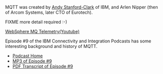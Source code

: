MQTT was created by [Andy Stanford-Clark](http://en.wikipedia.org/wiki/Andy_Stanford-Clark) of IBM, and Arlen Nipper (then of Arcom Systems, later CTO of Eurotech).

FIXME more detail required :-)

[WebSphere MQ Telemetry(Youtube)](https://www.youtube.com/watch?v=WVWAXnbnV3w)

Episode #9 of the IBM Connectivity and Integration Podcasts has some interesting background and history of MQTT.
*  [Podcast Home](https://www-01.ibm.com/software/websphere/connectivity/integration/podcasts/)
*  [MP3 of Episode #9](http://public.dhe.ibm.com/software/info/television/swtv/websphere/connectivity/podcasts/piper_diaz_nipper_mq_tt_11182011.mp3)
*  [PDF Transcript of Episode #9](http://www.ibm.com/podcasts/software/websphere/connectivity/piper_diaz_nipper_mq_tt_11182011.pdf)
